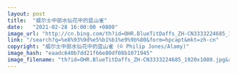 ```yaml
---
layout: post
title:  "威尔士中部水仙花中的蓝山雀"
date:   "2021-02-28 16:00:00 +0800"
image_url: "http://cn.bing.com/th?id=OHR.BlueTitDaffs_ZH-CN3333224685_1920x1080.jpg&rf=LaDigue_1920x1080.jpg&pid=hp"
link: "/search?q=%e8%93%9d%e5%b1%b1%e9%9b%80&form=hpcapt&mkt=zh-cn"
copyright: "威尔士中部水仙花中的蓝山雀 (© Philip Jones/Alamy)"
image_hash: "eaadc640b7dd21f66e80df08b1071945"
image_filename: "th?id=OHR.BlueTitDaffs_ZH-CN3333224685_1920x1080.jpg&rf=LaDigue_1920x1080.jpg&pid=hp"
---
```

